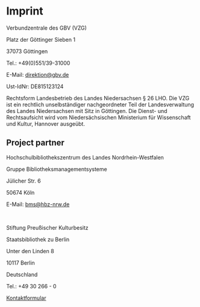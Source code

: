 # Imprint

Verbundzentrale des GBV (VZG)

Platz der Göttinger Sieben 1

37073 Göttingen

Tel.: +49(0)551/39-31000

E-Mail:	direktion@gbv.de

Ust-IdNr: DE815123124

Rechtsform
Landesbetrieb des Landes Niedersachsen § 26 LHO. Die VZG ist ein rechtlich unselbständiger nachgeordneter Teil der Landesverwaltung des Landes Niedersachsen mit Sitz in Göttingen. Die Dienst- und Rechtsaufsicht wird vom Niedersächsischen Ministerium für Wissenschaft und Kultur, Hannover ausgeübt.

## Project partner

Hochschulbibliothekszentrum des Landes Nordrhein-Westfalen

Gruppe Bibliotheksmanagementsysteme 

Jülicher Str. 6

50674 Köln

E-Mail: bms@hbz-nrw.de 

<br/>

Stiftung Preußischer Kulturbesitz

Staatsbibliothek zu Berlin

Unter den Linden 8

10117 Berlin

Deutschland

Tel.: +49 30 266 - 0

[Kontaktformular](https://staatsbibliothek-berlin.de/service/kontakt-auskunft)
